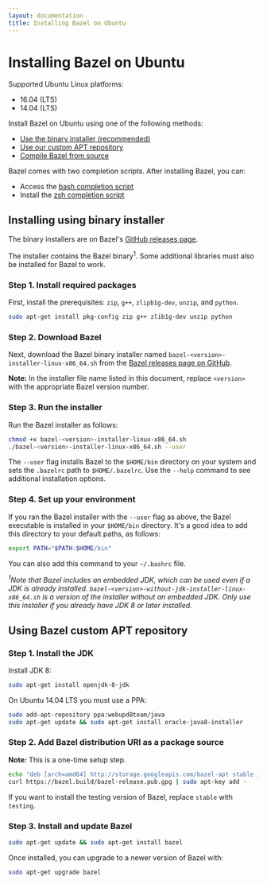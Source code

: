 ```yaml
---
layout: documentation
title: Installing Bazel on Ubuntu
---
```


# <a name="ubuntu"></a>Installing Bazel on Ubuntu

Supported Ubuntu Linux platforms:

*   16.04 (LTS)
*   14.04 (LTS)

Install Bazel on Ubuntu using one of the following methods:

*   [Use the binary installer (recommended)](#install-with-installer-ubuntu)
*   [Use our custom APT repository](#install-on-ubuntu)
*   [Compile Bazel from source](install-compile-source.md)

Bazel comes with two completion scripts. After installing Bazel, you can:

*   Access the [bash completion script](install.md)
*   Install the [zsh completion script](install.md)

## <a name="install-with-installer-ubuntu"></a>Installing using binary installer

The binary installers are on Bazel's [GitHub releases page](https://github.com/bazelbuild/bazel/releases).

The installer contains the Bazel binary<sup>1</sup>. Some additional libraries must 
also be installed for Bazel to work.

### Step 1. Install required packages

First, install the prerequisites: `zip`, `g++`, `zlipb1g-dev`, `unzip`, and `python`.

```bash
sudo apt-get install pkg-config zip g++ zlib1g-dev unzip python
```

### Step 2. Download Bazel

Next, download the Bazel binary installer named `bazel-<version>-installer-linux-x86_64.sh` from the [Bazel releases page on GitHub](https://github.com/bazelbuild/bazel/releases).

**Note:** In the installer file name listed in this document, replace
`<version>` with the appropriate Bazel version number.

### Step 3. Run the installer

Run the Bazel installer as follows:

```bash
chmod +x bazel-<version>-installer-linux-x86_64.sh
./bazel-<version>-installer-linux-x86_64.sh --user
```

The `--user` flag installs Bazel to the `$HOME/bin` directory on your system and
sets the `.bazelrc` path to `$HOME/.bazelrc`. Use the `--help` command to see
additional installation options.

### Step 4. Set up your environment

If you ran the Bazel installer with the `--user` flag as above, the Bazel
executable is installed in your `$HOME/bin` directory. It's a good idea to add
this directory to your default paths, as follows:

```bash
export PATH="$PATH:$HOME/bin"
```

You can also add this command to your `~/.bashrc` file.

_<sup>1</sup>Note that Bazel includes an embedded JDK, which can be used even if a JDK is already
installed. `bazel-<version>-without-jdk-installer-linux-x86_64.sh` is a version of the installer 
without an embedded JDK. Only use this installer if you already have JDK 8 or later installed._

## <a name="install-on-ubuntu"></a> Using Bazel custom APT repository

### Step 1. Install the JDK

Install JDK 8:

```bash
sudo apt-get install openjdk-8-jdk
```

On Ubuntu 14.04 LTS you must use a PPA:

```bash
sudo add-apt-repository ppa:webupd8team/java
sudo apt-get update && sudo apt-get install oracle-java8-installer
```

### Step 2. Add Bazel distribution URI as a package source

**Note:** This is a one-time setup step.

```bash
echo "deb [arch=amd64] http://storage.googleapis.com/bazel-apt stable jdk1.8" | sudo tee /etc/apt/sources.list.d/bazel.list
curl https://bazel.build/bazel-release.pub.gpg | sudo apt-key add -
```

If you want to install the testing version of Bazel, replace `stable` with
`testing`.

### Step 3. Install and update Bazel

```bash
sudo apt-get update && sudo apt-get install bazel
```

Once installed, you can upgrade to a newer version of Bazel with:

```bash
sudo apt-get upgrade bazel
```
